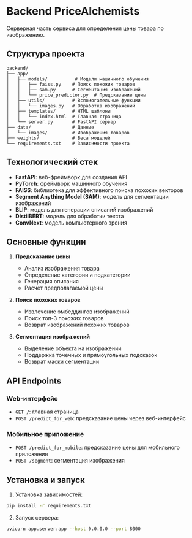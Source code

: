 # Backend PriceAlchemists

Серверная часть сервиса для определения цены товара по изображению.

## Структура проекта

```
backend/
├── app/
│   ├── models/          # Модели машинного обучения
│   │   ├── faiss.py    # Поиск похожих товаров
│   │   ├── sam.py      # Сегментация изображений
│   │   └── price_predictor.py  # Предсказание цены
│   ├── utils/          # Вспомогательные функции
│   │   └── images.py   # Обработка изображений
│   ├── templates/      # HTML шаблоны
│   │   └── index.html  # Главная страница
│   └── server.py       # FastAPI сервер
├── data/               # Данные
│   └── images/         # Изображения товаров
├── weights/            # Веса моделей
└── requirements.txt    # Зависимости проекта
```

## Технологический стек

- **FastAPI**: веб-фреймворк для создания API
- **PyTorch**: фреймворк машинного обучения
- **FAISS**: библиотека для эффективного поиска похожих векторов
- **Segment Anything Model (SAM)**: модель для сегментации изображений
- **BLIP**: модель для генерации описаний изображений
- **DistilBERT**: модель для обработки текста
- **ConvNext**: модель компьютерного зрения

## Основные функции

1. **Предсказание цены**
   - Анализ изображения товара
   - Определение категории и подкатегории
   - Генерация описания
   - Расчет предполагаемой цены

2. **Поиск похожих товаров**
   - Извлечение эмбеддингов изображений
   - Поиск топ-3 похожих товаров
   - Возврат изображений похожих товаров

3. **Сегментация изображений**
   - Выделение объекта на изображении
   - Поддержка точечных и прямоугольных подсказок
   - Возврат маски сегментации

## API Endpoints

### Web-интерфейс
- `GET /`: главная страница
- `POST /predict_for_web`: предсказание цены через веб-интерфейс

### Мобильное приложение
- `POST /predict_for_mobile`: предсказание цены для мобильного приложения
- `POST /segment`: сегментация изображения

## Установка и запуск

1. Установка зависимостей:
```bash
pip install -r requirements.txt
```

2. Запуск сервера:
```bash
uvicorn app.server:app --host 0.0.0.0 --port 8000
```

